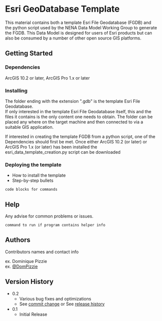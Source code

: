 # Esri GeoDatabase Template

This material contains both a template Esri File Geodatabase (FGDB) and the python script
used by the NENA Data Model Working Group to generate the FGDB. This Data Model is designed 
for users of Esri products but can also be consumed by a number of other open source GIS platforms.

## Getting Started

### Dependencies

ArcGIS 10.2 or later, ArcGIS Pro 1.x or later

### Installing

The folder ending with the extension ".gdb" is the template Esri File Geodatabase.  
If only interested in the template Esri File Geodatabase itself, this and the files it contains
is the only content one needs to obtain.  The folder can be placed any where on the target machine
and then connected to via a suitable GIS application.

If interested in creating the template FGDB from a python script, one of the Dependencies should 
first be met.  Once either ArcGIS 10.2 (or later) or ArcGIS Pro 1.x (or later) has been installed
the esri_data_template_creation.py script can be downloaded 

### Deploying the template

* How to install the template
* Step-by-step bullets
```
code blocks for commands
```

## Help

Any advise for common problems or issues.
```
command to run if program contains helper info
```

## Authors

Contributors names and contact info

ex. Dominique Pizzie  
ex. [@DomPizzie](https://twitter.com/dompizzie)

## Version History

* 0.2
    * Various bug fixes and optimizations
    * See [commit change]() or See [release history]()
* 0.1
    * Initial Release
